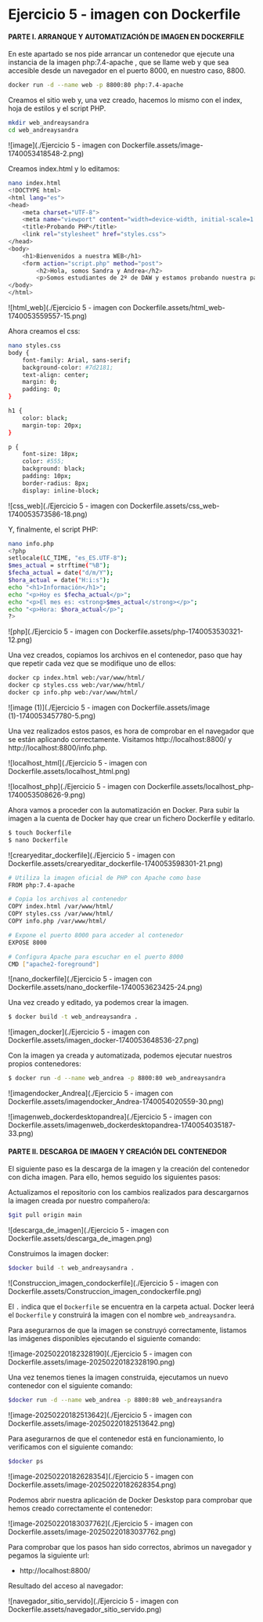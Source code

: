 # Ejercicio 5 - imagen con Dockerfile

#### PARTE I. ARRANQUE Y AUTOMATIZACIÓN DE IMAGEN EN DOCKERFILE

En este apartado se nos pide arrancar un contenedor que ejecute una instancia de la imagen php:7.4-apache , que se llame web y que sea accesible desde un navegador en el puerto 8000, en nuestro caso, 8800.

```bash
docker run -d --name web -p 8800:80 php:7.4-apache
```

Creamos el sitio web y, una vez creado, hacemos lo mismo con el index, hoja de estilos y el script PHP.

```bash
mkdir web_andreaysandra
cd web_andreaysandra
```

![image](./Ejercicio 5 - imagen con Dockerfile.assets/image-1740053418548-2.png)

Creamos index.html y lo editamos:

```bash
nano index.html
<!DOCTYPE html>
<html lang="es">
<head>
    <meta charset="UTF-8">
    <meta name="viewport" content="width=device-width, initial-scale=1.0">
    <title>Probando PHP</title>
    <link rel="stylesheet" href="styles.css">
</head>
<body>
    <h1>Bienvenidos a nuestra WEB</h1>
    <form action="script.php" method="post">
        <h2>Hola, somos Sandra y Andrea</h2>
        <p>Somos estudiantes de 2º de DAW y estamos probando nuestra página usa>
</body>
</html>
```

![html_web](./Ejercicio 5 - imagen con Dockerfile.assets/html_web-1740053559557-15.png)

Ahora creamos el css:

```bash
nano styles.css
body {
    font-family: Arial, sans-serif;
    background-color: #7d2181;
    text-align: center;
    margin: 0;
    padding: 0;
}

h1 {
    color: black;
    margin-top: 20px;
}

p {
    font-size: 18px;
    color: #555;
    background: black;
    padding: 10px;
    border-radius: 8px;
    display: inline-block;
```

![css_web](./Ejercicio 5 - imagen con Dockerfile.assets/css_web-1740053573586-18.png)

Y, finalmente, el script PHP:

```bash
nano info.php
<?php
setlocale(LC_TIME, "es_ES.UTF-8");
$mes_actual = strftime("%B");
$fecha_actual = date("d/m/Y");
$hora_actual = date("H:i:s");
echo "<h1>Información</h1>";
echo "<p>Hoy es $fecha_actual</p>";
echo "<p>El mes es: <strong>$mes_actual</strong></p>";
echo "<p>Hora: $hora_actual</p>";
?>
```

![php](./Ejercicio 5 - imagen con Dockerfile.assets/php-1740053530321-12.png)

Una vez creados, copiamos los archivos en el contenedor, paso que hay que repetir cada vez que se modifique uno de ellos:

```bash
docker cp index.html web:/var/www/html/
docker cp styles.css web:/var/www/html/
docker cp info.php web:/var/www/html/
```

![image (1)](./Ejercicio 5 - imagen con Dockerfile.assets/image (1)-1740053457780-5.png)

Una vez realizados estos pasos, es hora de comprobar en el navegador que se están aplicando correctamente. Visitamos http://localhost:8800/ y http://localhost:8800/info.php.

![localhost_html](./Ejercicio 5 - imagen con Dockerfile.assets/localhost_html.png)

![localhost_php](./Ejercicio 5 - imagen con Dockerfile.assets/localhost_php-1740053508626-9.png)

Ahora vamos a proceder con la automatización en Docker. Para subir la imagen a la cuenta de Docker hay que crear un fichero Dockerfile y editarlo.

```bash
$ touch Dockerfile
$ nano Dockerfile
```

![crearyeditar_dockerfile](./Ejercicio 5 - imagen con Dockerfile.assets/crearyeditar_dockerfile-1740053598301-21.png)

```bash
# Utiliza la imagen oficial de PHP con Apache como base
FROM php:7.4-apache

# Copia los archivos al contenedor
COPY index.html /var/www/html/
COPY styles.css /var/www/html/
COPY info.php /var/www/html/

# Expone el puerto 8000 para acceder al contenedor
EXPOSE 8000

# Configura Apache para escuchar en el puerto 8000
CMD ["apache2-foreground"]
```

![nano_dockerfile](./Ejercicio 5 - imagen con Dockerfile.assets/nano_dockerfile-1740053623425-24.png)

Una vez creado y editado, ya podemos crear la imagen.

```bash
$ docker build -t web_andreaysandra .
```

![imagen_docker](./Ejercicio 5 - imagen con Dockerfile.assets/imagen_docker-1740053648536-27.png)

Con la imagen ya creada y automatizada, podemos ejecutar nuestros propios contenedores:

```bash
$ docker run -d --name web_andrea -p 8800:80 web_andreaysandra
```

![imagendocker_Andrea](./Ejercicio 5 - imagen con Dockerfile.assets/imagendocker_Andrea-1740054020559-30.png)

![imagenweb_dockerdesktopandrea](./Ejercicio 5 - imagen con Dockerfile.assets/imagenweb_dockerdesktopandrea-1740054035187-33.png)

#### PARTE II. DESCARGA DE IMAGEN Y CREACIÓN DEL CONTENEDOR

El siguiente paso es la descarga de la imagen y la creación del contenedor con dicha imagen. Para ello, hemos seguido los siguientes pasos:

Actualizamos el repositorio con los cambios realizados para descargarnos la imagen creada por nuestro compañero/a:

```bash
$git pull origin main
```

![descarga_de_imagen](./Ejercicio 5 - imagen con Dockerfile.assets/descarga_de_imagen.png)

Construimos la imagen docker:

```bash
$docker build -t web_andreaysandra .
```

![Construccion_imagen_condockerfile](./Ejercicio 5 - imagen con Dockerfile.assets/Construccion_imagen_condockerfile.png)

El `.` indica que el `Dockerfile` se encuentra en la carpeta actual. Docker leerá el `Dockerfile` y construirá la imagen con el nombre `web_andreaysandra`.

Para asegurarnos de que la imagen se construyó correctamente, listamos las imágenes disponibles ejecutando el siguiente comando:

![image-20250220182328190](./Ejercicio 5 - imagen con Dockerfile.assets/image-20250220182328190.png)

Una vez tenemos tienes la imagen construida,  ejecutamos un nuevo contenedor con el siguiente comando:

```bash
$docker run -d --name web_andrea -p 8800:80 web_andreaysandra
```

![image-20250220182513642](./Ejercicio 5 - imagen con Dockerfile.assets/image-20250220182513642.png)

Para asegurarnos de que el contenedor está en funcionamiento, lo verificamos con el siguiente comando:

```bash
$docker ps
```

![image-20250220182628354](./Ejercicio 5 - imagen con Dockerfile.assets/image-20250220182628354.png)

Podemos abrir nuestra aplicación de Docker Deskstop para comprobar que hemos creado correctamente el contenedor:

![image-20250220183037762](./Ejercicio 5 - imagen con Dockerfile.assets/image-20250220183037762.png)

Para comprobar que los pasos han sido correctos, abrimos un navegador y pegamos la siguiente url:

- http://localhost:8800/

Resultado del acceso al navegador:

![navegador_sitio_servido](./Ejercicio 5 - imagen con Dockerfile.assets/navegador_sitio_servido.png)

